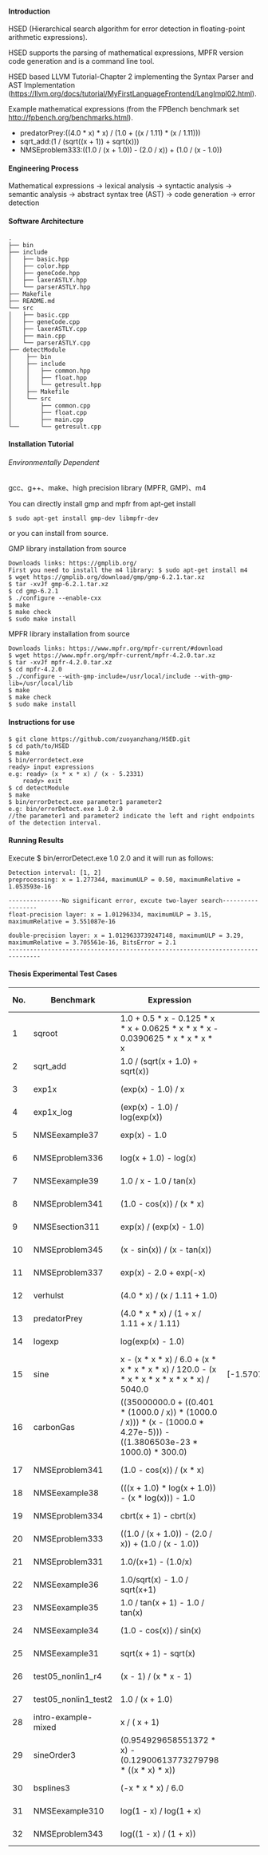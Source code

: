 #### Introduction
HSED (Hierarchical search algorithm for error detection in floating-point arithmetic expressions).

HSED supports the parsing of mathematical expressions, MPFR version code generation and is a command line tool.

HSED based LLVM Tutorial-Chapter 2 implementing the Syntax Parser and AST Implementation (https://llvm.org/docs/tutorial/MyFirstLanguageFrontend/LangImpl02.html).

Example mathematical expressions (from the FPBench benchmark set http://fpbench.org/benchmarks.html).
* predatorPrey:((4.0 * x) * x) / (1.0 + ((x / 1.11) * (x / 1.11)))
* sqrt_add:(1 / (sqrt((x + 1)) + sqrt(x)))
* NMSEproblem333:((1.0 / (x + 1.0)) - (2.0 / x)) + (1.0 / (x - 1.0))
#### Engineering Process
Mathematical expressions -> lexical analysis -> syntactic analysis -> semantic analysis -> abstract syntax tree (AST) -> code generation -> error detection

#### Software Architecture
```
.
├── bin
├── include
│   ├── basic.hpp
│   ├── color.hpp
│   ├── geneCode.hpp
│   ├── laxerASTLY.hpp
│   └── parserASTLY.hpp
├── Makefile
├── README.md
└── src
│   ├── basic.cpp
│   ├── geneCode.cpp
│   ├── laxerASTLY.cpp
│   ├── main.cpp
│   └── parserASTLY.cpp
├── detectModule
│    ├── bin
│    ├── include
│    │   ├── common.hpp
│    │   ├── float.hpp
│    │   └── getresult.hpp
│    ├── Makefile
│    └── src
│        ├── common.cpp
│        ├── float.cpp
│        ├── main.cpp
└──      └── getresult.cpp
```
#### Installation Tutorial
###### Environmentally Dependent
gcc、g++、make、high precision library (MPFR, GMP)、m4

You can directly install gmp and mpfr from apt-get install
```
$ sudo apt-get install gmp-dev libmpfr-dev
```

or you can install from source.

GMP library installation from source
```
Downloads links: https://gmplib.org/
First you need to install the m4 library: $ sudo apt-get install m4
$ wget https://gmplib.org/download/gmp/gmp-6.2.1.tar.xz
$ tar -xvJf gmp-6.2.1.tar.xz
$ cd gmp-6.2.1
$ ./configure --enable-cxx
$ make
$ make check
$ sudo make install
```

MPFR library installation from source
```
Downloads links: https://www.mpfr.org/mpfr-current/#download
$ wget https://www.mpfr.org/mpfr-current/mpfr-4.2.0.tar.xz
$ tar -xvJf mpfr-4.2.0.tar.xz
$ cd mpfr-4.2.0
$ ./configure --with-gmp-include=/usr/local/include --with-gmp-lib=/usr/local/lib
$ make
$ make check
$ sudo make install
```

#### Instructions for use
```
$ git clone https://github.com/zuoyanzhang/HSED.git
$ cd path/to/HSED
$ make
$ bin/errordetect.exe
ready> input expressions
e.g: ready> (x * x * x) / (x - 5.2331)
    ready> exit
$ cd detectModule
$ make
$ bin/errorDetect.exe parameter1 parameter2
e.g: bin/errorDetect.exe 1.0 2.0
//the parameter1 and parameter2 indicate the left and right endpoints of the detection interval.
```
#### Running Results
Execute $ bin/errorDetect.exe 1.0 2.0 and it will run as follows:
```
Detection interval: [1, 2]
preprocessing: x = 1.277344, maximumULP = 0.50, maximumRelative = 1.053593e-16

---------------No significant error, excute two-layer search------------------
float-precision layer: x = 1.01296334, maximumULP = 3.15, maximumRelative = 3.551087e-16

double-precision layer: x = 1.0129633739247148, maximumULP = 3.29, maximumRelative = 3.705561e-16, BitsError = 2.1
-------------------------------------------------------------------------------
```

#### Thesis Experimental Test Cases
| No. | Benchmark            | Expression                                                                                                                   |                D               | Relative Error |
|-----|----------------------|------------------------------------------------------------------------------------------------------------------------------|:------------------------------:|:--------------:|
| 1   | sqroot               |                       1.0 + 0.5   * x - 0.125 * x * x + 0.0625 * x * x * x - 0.0390625 * x * x * x * x                       | [0,1]                          |    3.09E-16    |
| 2   | sqrt_add             |                                               1.0 / (sqrt(x + 1.0) +   sqrt(x))                                              | [1,1000]                       |    2.72E-16    |
| 3   | exp1x                |                                                      (exp(x) - 1.0) / x                                                      | [0.01,0.5]                     |    1.09E-14    |
| 4   | exp1x_log            |                                                 (exp(x) - 1.0) / log(exp(x))                                                 | [0.01,0.5]                     |    2.52E-16    |
| 5   | NMSEexample37        |                                                         exp(x) - 1.0                                                         | [0.01,100]                     |    8.62E-15    |
| 6   | NMSEproblem336       |                                                     log(x + 1.0) - log(x)                                                    | [0.01,100]                     |    6.73E-14    |
| 7   | NMSEexample39        |                                                    1.0 / x - 1.0 / tan(x)                                                    | [0.01,100]                     |    5.59E-12    |
| 8   | NMSEproblem341       |                                                   (1.0 - cos(x)) / (x * x)                                                   | [0.01,100]                     |    3.58E-03    |
| 9   | NMSEsection311       |                                                    exp(x) / (exp(x) - 1.0)                                                   | [0.01,100]                     |    8.59E-15    |
| 10  | NMSEproblem345       |                                                  (x - sin(x)) / (x - tan(x))                                                 | [0.01,100]                     |    7.79E-12    |
| 11  | NMSEproblem337       |                                                    exp(x) - 2.0 + exp(-x)                                                    | [0.01,100]                     |    1.49E-12    |
| 12  | verhulst             |                                                 (4.0 * x) / (x / 1.11 + 1.0)                                                 | [0.1,0.3]                      |    1.66E-16    |
| 13  | predatorPrey         |                                          (4.0 * x * x) / (1 + x / 1.11   + x / 1.11)                                         | [0.1,0.3]                      |    3.15E-16    |
| 14  | logexp               |                                                       log(exp(x) - 1.0)                                                      | [0.01,8]                       |    4.99E-13    |
| 15  | sine                 |                 x - (x * x * x) / 6.0 + (x * x   * x * x * x) / 120.0 - (x * x * x * x * x * x * x) / 5040.0                 | [-1.57079632679,1.57079632679] |    2.74E-16    |
| 16  | carbonGas            | ((35000000.0 + ((0.401 *   (1000.0 / x)) * (1000.0 / x))) * (x - (1000.0 * 4.27e-5))) - ((1.3806503e-23   * 1000.0) * 300.0) | [0.1,0.5]                      |    2.89E-16    |
| 17  | NMSEproblem341       |                                                   (1.0 - cos(x)) / (x * x)                                                   | [0.01,100]                     |    3.58E-03    |
| 18  | NMSEexample38        |                                      (((x + 1.0) * log(x + 1.0)) -   (x * log(x))) - 1.0                                     | [0.01,100]                     |    5.58E-04    |
| 19  | NMSEproblem334       |                                                     cbrt(x + 1) - cbrt(x)                                                    | [0.01,100]                     |    2.13E-13    |
| 20  | NMSEproblem333       |                                     ((1.0 / (x + 1.0)) - (2.0 /   x)) + (1.0 / (x - 1.0))                                    | [0.01,100]                     |    1.54E-12    |
| 21  | NMSEproblem331       |                                                      1.0/(x+1) - (1.0/x)                                                     | [0.01,100]                     |    1.68E-14    |
| 22  | NMSEexample36        |                                                 1.0/sqrt(x) - 1.0 / sqrt(x+1)                                                | [0.01,100]                     |    4.76E-14    |
| 23  | NMSEexample35        |                                               1.0 / tan(x + 1) - 1.0 /   tan(x)                                              | [0.01,100]                     |    9.57E-15    |
| 24  | NMSEexample34        |                                                    (1.0 - cos(x)) / sin(x)                                                   | [0.01,100]                     |    3.58E-03    |
| 25  | NMSEexample31        |                                                     sqrt(x + 1) - sqrt(x)                                                    | [0,100]                        |    3.27E-14    |
| 26  | test05_nonlin1_r4    |                                                     (x - 1) / (x * x - 1)                                                    | [1.00001,2]                    |    4.80E-12    |
| 27  | test05_nonlin1_test2 |                                                        1.0 / (x + 1.0)                                                       | [1.00001,2]                    |    1.66E-16    |
| 28  | intro-example-mixed  |                                                         x / ( x + 1)                                                         | [1,999]                        |    1.67E-16    |
| 29  | sineOrder3           |                               (0.954929658551372 * x) -   (0.12900613773279798 * ((x * x) * x))                              | [-2,2]                         |    3.73E-16    |
| 30  | bsplines3            |                                                      (-x * x * x) / 6.0                                                      | [0,1]                          |    2.19E-16    |
| 31  | NMSEexample310       |                                                    log(1 - x) / log(1 + x)                                                   | [0.001,1]                      |    1.11E-13    |
| 32  | NMSEproblem343       |                                                    log((1 - x) / (1 + x))                                                    | [0.001,1]                      |    4.57E-14    |


